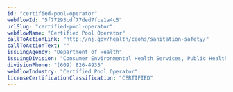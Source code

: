 ```yaml
---
id: "certified-pool-operator"
webflowId: "5f77293cdf77ded7fce1a4c5"
urlSlug: "certified-pool-operator"
webflowName: "Certified Pool Operator"
callToActionLink: "http://nj.gov/health/ceohs/sanitation-safety/"
callToActionText: ""
issuingAgency: "Department of Health"
issuingDivision: "Consumer Environmental Health Services, Public Health and General Sanitation"
divisionPhone: "(609) 826-4935"
webflowIndustry: "Certified Pool Operator"
licenseCertificationClassification: "CERTIFIED"
---
```

